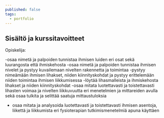 ```yaml
---
published: false
tags:
  - portfolio
---
```

## Sisältö ja kurssitavoitteet

Opiskelija: 

-osaa nimetä ja palpoiden tunnistaa ihmisen luiden eri osat sekä luurangosta että ihmiskehosta 
-osaa nimetä ja palpoiden tunnistaa ihmisen nivelet ja pystyy kuvailemaan nivelten rakennetta ja toimintaa 
-pystyy nimeämään ihmisen lihakset, niiden kiinnityskohdat ja pystyy erittelemään niiden toimintaa ihmisen liikkumisessa 
-löytää lihasmalleista ja ihmiskehosta lihakset ja niiden kiinnityskohdat 
-osaa mitata luotettavasti ja toistettavasti lihasten voimaa ja nivelten liikkuvuutta eri menetelmien ja mittareiden avulla sekä osaa tulkita ja selittää saatuja mittaustuloksia 
- osaa mitata ja analysoida luotettavasti ja toistettavasti ihmisen asentoja, liikettä ja liikkumista eri fysioterapian tutkimismenetelmiä apuna käyttäen
